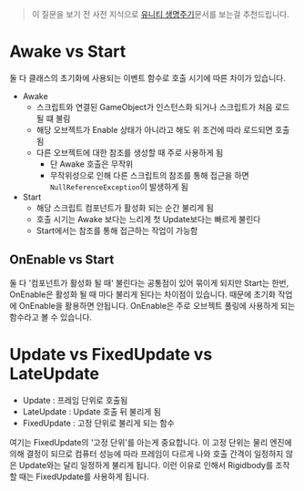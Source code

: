 
> 이 질문을 보기 전 사전 지식으로 [유니티 생명주기](https://github.com/Romanticism-GameDeveloper/GameDeveloper-Client-Interview/blob/main/Unity_C%23/Unity%EC%9D%98%20%EC%83%9D%EB%AA%85%EC%A3%BC%EA%B8%B0.md)문서를 보는걸 추천드립니다.

# Awake vs Start

둘 다 클래스의 초기화에 사용되는 이벤트 함수로 호출 시기에 따른 차이가 있습니다. 

- Awake
  - 스크립트와 연결된 GameObject가 인스턴스화 되거나 스크립트가 처음 로드될 떄 불림
  - 해당 오브젝트가 Enable 상태가 아니라고 해도 위 조건에 따라 로드되면 호출됨
  - 다른 오브젝트에 대한 참조를 생성할 때 주로 사용하게 됨
    - 단 Awake 호출은 무작위
    - 무작위성으로 인해 다른 스크립트의 참조를 통해 접근을 하면 `NullReferenceException`이 발생하게 됨
- Start
  - 해당 스크립트 컴포넌트가 활성화 되는 순간 불리게 됨
  - 호출 시기는 Awake 보다는 느리게 첫 Update보다는 빠르게 불린다
  - Start에서는 참조를 통해 접근하는 작업이 가능함


## OnEnable vs Start

둘 다 '컴포넌트가 활성화 될 때' 불린다는 공통점이 있어 묶이게 되지만 Start는 한번, OnEnable은 활성화 될 때 마다 불리게 된다는 차이점이 있습니다. 때문에 초기화 작업에 OnEnable을 활용하면 안됩니다. OnEnable은 주로 오브젝트 풀링에 사용하게 되는 함수라고 볼 수 있습니다.


# Update vs FixedUpdate vs LateUpdate

- Update : 프레임 단위로 호출됨
- LateUpdate : Update 호출 뒤 불리게 됨
- FixedUpdate : 고정 단위로 불리게 되는 함수

여기는 FixedUpdate의 '고정 단위'를 아는게 중요합니다. 이 고정 단위는 물리 엔진에 의해 결정이 되므로 컴퓨터 성능에 따라 프레임이 다르게 나와 호출 간격이 일정하지 않은 Update와는 달리 일정하게 불리게 됩니다. 이런 이유로 인해서 Rigidbody를 조작할 때는 FixedUpdate를 사용하게 됩니다.